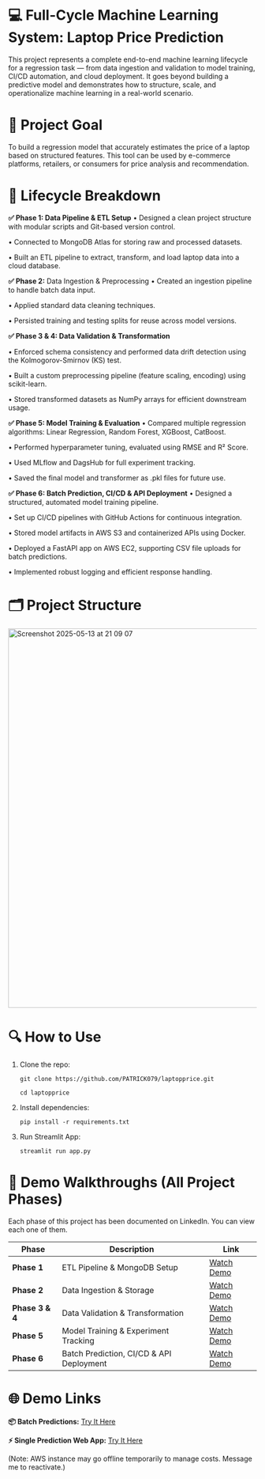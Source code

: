 
# 💻 Full-Cycle Machine Learning System: Laptop Price Prediction
This project represents a complete end-to-end machine learning lifecycle for a regression task — from data ingestion and validation to model training, CI/CD automation, and cloud deployment. It goes beyond building a predictive model and demonstrates how to structure, scale, and operationalize machine learning in a real-world scenario.


# 🚀 Project Goal
To build a regression model that accurately estimates the price of a laptop based on structured features. This tool can be used by e-commerce platforms, retailers, or consumers for price analysis and recommendation.

# 🔄 Lifecycle Breakdown

**✅ Phase 1: Data Pipeline & ETL Setup**
• Designed a clean project structure with modular scripts and Git-based version control.

• Connected to MongoDB Atlas for storing raw and processed datasets.

• Built an ETL pipeline to extract, transform, and load laptop data into a cloud database.

**✅ Phase 2:** Data Ingestion & Preprocessing
• Created an ingestion pipeline to handle batch data input.

• Applied standard data cleaning techniques.

• Persisted training and testing splits for reuse across model versions.

**✅ Phase 3 & 4: Data Validation & Transformation** 

• Enforced schema consistency and performed data drift detection using the Kolmogorov-Smirnov (KS) test.

• Built a custom preprocessing pipeline (feature scaling, encoding) using scikit-learn.

• Stored transformed datasets as NumPy arrays for efficient downstream usage.

**✅ Phase 5: Model Training & Evaluation**
• Compared multiple regression algorithms: Linear Regression, Random Forest, XGBoost, CatBoost.

• Performed hyperparameter tuning, evaluated using RMSE and R² Score.

• Used MLflow and DagsHub for full experiment tracking.

• Saved the final model and transformer as .pkl files for future use.

**✅ Phase 6: Batch Prediction, CI/CD & API Deployment**
• Designed a structured, automated model training pipeline.

• Set up CI/CD pipelines with GitHub Actions for continuous integration.

• Stored model artifacts in AWS S3 and containerized APIs using Docker.

• Deployed a FastAPI app on AWS EC2, supporting CSV file uploads for batch predictions.

• Implemented robust logging and efficient response handling.

# 🗂️ Project Structure
                  
<img width="767" alt="Screenshot 2025-05-13 at 21 09 07" src="https://github.com/user-attachments/assets/3a4cbf1d-f757-4b2a-9066-e23440f7647b" />


# 🔍 How to Use
 1. Clone the repo:

    `git clone https://github.com/PATRICK079/laptopprice.git`

     `cd laptopprice`

2. Install dependencies:

    `pip install -r requirements.txt`

3. Run Streamlit App:
   
   `streamlit run app.py`

# 🎥 Demo Walkthroughs (All Project Phases)

Each phase of this project has been documented on LinkedIn. You can view each one of them.

| Phase           | Description                              | Link                                                                                                                                                                                                                           |
| --------------- | ---------------------------------------- | ------------------------------------------------------------------------------------------------------------------------------------------------------------------------------------------------------------------------------ |
| **Phase 1**     | ETL Pipeline & MongoDB Setup             | [Watch Demo](https://www.linkedin.com/posts/patrickedosoma_machinelearning-datascience-etlpipeline-activity-7287481095804129280-bnML?utm_source=share&utm_medium=member_desktop&rcm=ACoAAEHatHsBYxJWXg3JP4WHJoKGr-0IWWzfM8A)   |
| **Phase 2**     | Data Ingestion & Storage                 | [Watch Demo](https://www.linkedin.com/posts/patrickedosoma_dataingestion-machinelearning-etlpipeline-activity-7289747694443495424-GiEf?utm_source=share&utm_medium=member_desktop&rcm=ACoAAEHatHsBYxJWXg3JP4WHJoKGr-0IWWzfM8A) |
| **Phase 3 & 4** | Data Validation & Transformation         | [Watch Demo](https://www.linkedin.com/posts/patrickedosoma_machinelearning-datascience-mlops-activity-7292263489035800576-aJoo?utm_source=share&utm_medium=member_desktop&rcm=ACoAAEHatHsBYxJWXg3JP4WHJoKGr-0IWWzfM8A)         |
| **Phase 5**     | Model Training & Experiment Tracking     | [Watch Demo](https://www.linkedin.com/posts/patrickedosoma_machinelearning-datascience-modeltraining-activity-7294979530962669569-ISvv?utm_source=share&utm_medium=member_desktop&rcm=ACoAAEHatHsBYxJWXg3JP4WHJoKGr-0IWWzfM8A) |
| **Phase 6**     | Batch Prediction, CI/CD & API Deployment | [Watch Demo](https://www.linkedin.com/posts/patrickedosoma_machinelearning-datascience-modeltraining-activity-7297271052668182528-rDZm?utm_source=share&utm_medium=member_desktop&rcm=ACoAAEHatHsBYxJWXg3JP4WHJoKGr-0IWWzfM8A) |



# 🌐 Demo Links

**📦 Batch Predictions:** [Try It Here](https://lnkd.in/dp2VdMh5)

**⚡ Single Prediction Web App:** [Try It Here](https://lnkd.in/dusVUCtm)

   (Note: AWS instance may go offline temporarily to manage costs. Message me to reactivate.)









